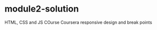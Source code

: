 # module2-solution
HTML, CSS and JS COurse Coursera 
responsive design and break points <media Queries>
